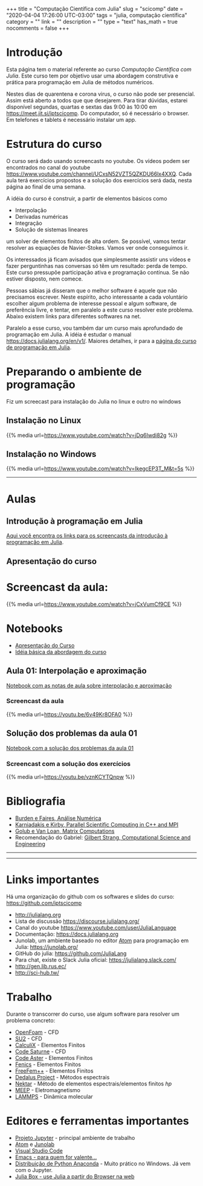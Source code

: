 +++
title = "Computação Científica com Julia"
slug = "scicomp"
date = "2020-04-04 17:26:00 UTC-03:00"
tags = "julia, computação científica"
category = ""
link = ""
description = ""
type = "text"
has_math = true
nocomments = false
+++

# Introdução

Esta página tem o material referente ao curso _Computação Científica com Julia_. Este curso tem por objetivo usar uma abordagem construtiva e prática para programação em Julia de métodos numéricos.

Nestes dias de quarentena e corona virus, o curso não pode ser presencial. Assim está aberto a todos que que desejarem. Para tirar dúvidas, estarei disponível segundas, quartas e sextas das 9:00 às 10:00 em <https://meet.jit.si/iptscicomp>. Do computador, só é necessário o browser. Em telefones e tablets é necessário instalar um app.

# Estrutura do curso

O curso será dado usando screencasts no youtube. Os vídeos podem ser encontrados no canal do youtube <https://www.youtube.com/channel/UCxsN52VZT5QZKDU66lx4XXQ>. Cada aula terá exercícios propostos e a solução dos exercícios será dada, nesta página ao final de uma semana.

A idéia do curso é construir, a partir de elementos básicos como

 * Interpolação
 * Derivadas numéricas
 * Integração
 * Solução de sistemas lineares

um solver de elementos finitos de alta ordem. Se possível, vamos tentar resolver as equações de Navier-Stokes. Vamos ver onde conseguimos ir.

Os interessados já ficam avisados que simplesmente assistir uns vídeos e fazer perguntinhas nas conversas só têm  um resultado: perda de tempo. Este curso pressupõe participação ativa e programação contínua. Se não estiver disposto, nem comece.

Pessoas sábias já disseram que o melhor software é aquele que não precisamos escrever. Neste espírito, acho interessante a cada voluntário escolher algum problema de interesse pessoal e algum software, de preferência livre, e tentar, em paralelo a este curso resolver este problema. Abaixo existem links para diferentes softwares na net.

Paralelo a esse curso, vou também dar um curso mais aprofundado de programação em Julia. A idéia é estudar o manual <https://docs.julialang.org/en/v1/>. Maiores detalhes, ir para a [página do curso de programação em Julia](../julia).

# Preparando o ambiente de programação

Fiz um screecast para instalação do Julia no linux e outro no windows

## Instalação no Linux

 {{% media url=https://www.youtube.com/watch?v=jDq6Iwdi82g %}}


## Instalação no Windows

 {{% media url=https://www.youtube.com/watch?v=IkegcEP3T_M&t=5s %}}

-------
# Aulas

## Introdução à programação em Julia

[Aqui você encontra os links para os screencasts da introdução à programação em Julia](../posts/intro-to-julia).

## Apresentação do curso

# Screencast da aula:

{{% media url=https://www.youtube.com/watch?v=jCxVumCf9CE %}}

# Notebooks

 * [Apresentação do Curso](../sci-comp/apresentacao)
 * [Idéia básica da abordagem do curso](../sci-comp/000-ideia-basica)

## Aula 01: Interpolação e aproximação

[Notebook com as notas de aula sobre interpolação e aproximação](../sci-comp/01-aproximacao)

### Screencast da aula

{{% media url=https://youtu.be/6v49Kr8OFA0 %}}


## Solução dos problemas da aula 01

[Notebook com a solução dos problemas da aula 01](../sci-comp/01-sol-aproximacao)

### Screencast com a solução dos exercícios

{{% media url=https://youtu.be/vznKCYTQnpw %}}


# Bibliografia

 * [Burden e Faires, Análise Numérica](https://www.amazon.com.br/An%C3%A1lise-num%C3%A9rica-Richard-Burden/dp/8522123403/ref=sr_1_1?__mk_pt_BR=%C3%85M%C3%85%C5%BD%C3%95%C3%91&keywords=Burden+Faires&qid=1553869210&s=gateway&sr=8-1-spell)
 * [Karniadakis e Kirby, Parallel Scientific Computing in C++ and MPI](https://www.amazon.com.br/Parallel-Scientific-Computing-MPI-Implementation-ebook/dp/B00FF76QD8/ref=sr_1_fkmrnull_1?__mk_pt_BR=%C3%85M%C3%85%C5%BD%C3%95%C3%91&keywords=Karniadakis+Parallel+Scientific&qid=1553869244&s=gateway&sr=8-1-fkmrnull)
 * [Golub e Van Loan, Matrix Computations](https://www.amazon.com.br/Computations-Hopkins-Studies-Mathematical-Sciences-ebook/dp/B00BD2DVIC/ref=sr_1_fkmr1_1?__mk_pt_BR=%C3%85M%C3%85%C5%BD%C3%95%C3%91&keywords=Golub+Van+Load&qid=1553869321&s=gateway&sr=8-1-fkmr1)
 * Recomendação do Gabriel: [Gilbert Strang, Computational Science and Engineering](https://www.amazon.com.br/Computational-Science-Engineering-Gilbert-Strang/dp/0961408812/ref=sr_1_fkmrnull_5?__mk_pt_BR=%C3%85M%C3%85%C5%BD%C3%95%C3%91&keywords=Computational+Science+and+Engineering+strang&qid=1553869616&s=gateway&sr=8-5-fkmrnull)

-------





------
 
# Links importantes

Há uma organização do github com os softwares e slides do curso: <https://github.com/iptscicomp>

 * <http://julialang.org>
 * Lista de discussão <https://discourse.julialang.org/>
 * Canal do youtube <https://www.youtube.com/user/JuliaLanguage>
 * Documentação: <https://docs.julialang.org>
 * Junolab, um ambiente baseado no editor [Atom](https://atom.io) para programação em Julia: <https://junolab.org/>
 * GitHub do julia: <https://github.com/JuliaLang>
 * Para chat, existe o Slack Julia oficial: <https://julialang.slack.com/>
 * <http://gen.lib.rus.ec/>
 * <http://sci-hub.tw/>
 
# Trabalho

 Durante o transcorrer do curso, use algum software para resolver um problema concreto:
 
 * [OpenFoam](https://www.openfoam.com/) - CFD
 * [SU2](https://su2code.github.io/) - CFD
 * [CalculiX](http://www.calculix.de/) - Elementos Finitos
 * [Code Saturne](https://www.code-saturne.org/) - CFD
 * [Code Aster](https://www.code-aster.org/) - Elementos Finitos
 * [Fenics](https://fenicsproject.org/) - Elementos Finitos
 * [FreeFem++](https://freefem.org/) - Elementos Finitos
 * [Dedalus Project](http://dedalus-project.org/) - Métodos espectrais
 * [Nektar](https://www.nektar.info/) - Método de elementos espectrais/elementos finitos _hp_
 * [MEEP](https://meep.readthedocs.io/en/latest/) - Eletromagnetismo
 * [LAMMPS](https://lammps.sandia.gov/) - Dinâmica molecular
 

# Editores e ferramentas importantes

 * [Projeto Jupyter](https://jupyter.org/) - principal ambiente de trabalho
 * [Atom](http://atom.io) e [Junolab](http://junolab.org)
 * [Visual Studio Code](https://code.visualstudio.com/)
 * [Emacs - para quem for valente...](https://www.gnu.org/software/emacs/)
 * [Distribuição de Python Anaconda](https://www.anaconda.com/distribution/) - Muito prático no Windows. Já vem com o Jupyter.
 * [Julia Box - use Julia a partir do Browser na web](https://juliabox.com/)
 
